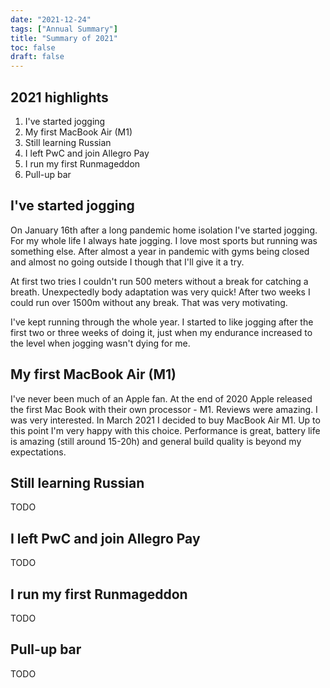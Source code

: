 ```yaml
---
date: "2021-12-24"
tags: ["Annual Summary"]
title: "Summary of 2021"
toc: false
draft: false
---
```


## 2021 highlights

1. I've started jogging
1. My first MacBook Air (M1)
1. Still learning Russian
1. I left PwC and join Allegro Pay
1. I run my first Runmageddon
1. Pull-up bar


## I've started jogging

On January 16th after a long pandemic home isolation I've started jogging. For
my whole life I always hate jogging. I love most sports but running was
something else. After almost a year in pandemic with gyms being closed and
almost no going outside I though that I'll give it a try.

At first two tries I couldn't run 500 meters without a break for catching a
breath. Unexpectedly body adaptation was very quick! After two weeks I could
run over 1500m without any break. That was very motivating.

I've kept running through the whole year. I started to like jogging after the
first two or three weeks of doing it, just when my endurance increased to the
level when jogging wasn't dying for me.


## My first MacBook Air (M1)

I've never been much of an Apple fan. At the end of 2020 Apple released the
first Mac Book with their own processor - M1. Reviews were amazing. I was very
interested. In March 2021 I decided to buy MacBook Air M1. Up to this point
I'm very happy with this choice. Performance is great, battery life is amazing
(still around 15-20h) and general build quality is beyond my expectations.


## Still learning Russian

TODO


## I left PwC and join Allegro Pay

TODO


## I run my first Runmageddon

TODO


## Pull-up bar

TODO

